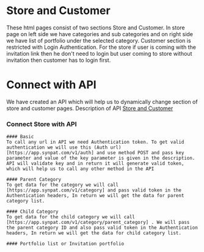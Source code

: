 # Store and Customer
These html pages consist of two sections Store and Customer. In store page on left side we have categories and sub categories and on right side we have list of portfolio under the selected category. Customer section is restricted with Login Authentication. For the store if user is coming with the invitation link then he don't need to login but user coming to store without invitation then customer has to login first.

# Connect with API
We have created an API which will help us to dynamically change section of store and customer pages. Description of API [Store and Customer](https://app.swaggerhub.com/apis/Dev007/docketapi/1.1)

### Connect Store with API
	#### Basic
	To call any url in API we need Authentication token. To get valid authentication we will use this (Auth url)[https://app.synpat.com/v1/auth] and use method POST and pass key parameter and value of the key parameter is given in the description. API will validate key and in return it will generate valid token, which will help us to call any other method in the API
	
	#### Parent Category
	To get data for the category we will call [https://app.synpat.com/v1/category] and pass valid token in the Authentication headers, In return we will get the data for parent category list.
	
	#### Child Category
	To get data for the child category we will call [https://app.synpat.com/v1/category/parent_category] . We will pass the parent category ID and also pass valid token in the Authentication headers, In return we will get the data for child category list.
	
	#### Portfolio list or Invitation portfolio
	






